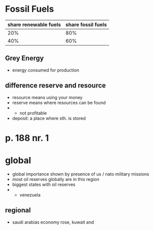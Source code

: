 # Fossil Fuels

| share renewable fuels | share fossil fuels |
| ----------- | ----------- |
| 20% | 80% | 
| 40% | 60% |

## Grey Energy
- energy consumed for production

## difference reserve and resource
- resource means using your money
- reserve means where resources can be found 
- - not profitable 
- deposit: a place where sth. is stored

# p. 188 nr. 1
# global
- global importance shown by presence of us / nato military missions
- most oil reserves globally are in this region 
- biggest states with oil reserves 
- - venezuela 

## regional 
- saudi arabias economy rose, kuwait and 


